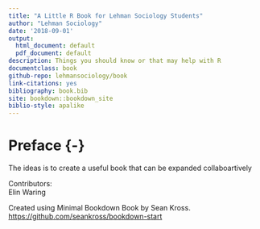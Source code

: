 ```yaml
--- 
title: "A Little R Book for Lehman Sociology Students"
author: "Lehman Sociology"
date: '2018-09-01'
output:
  html_document: default
  pdf_document: default
description: Things you should know or that may help with R
documentclass: book
github-repo: lehmansociology/book
link-citations: yes
bibliography: book.bib
site: bookdown::bookdown_site
biblio-style: apalike
---
```


# Preface {-}

The ideas is to create a useful book that can be expanded collaboartively

Contributors:  
Elin Waring

Created using Minimal Bookdown Book by Sean Kross. 
https://github.com/seankross/bookdown-start
